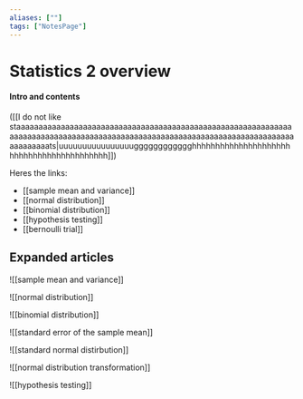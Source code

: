 ```yaml
---
aliases: [""]
tags: ["NotesPage"]
---
```


# Statistics 2 overview

#### Intro and contents
([[I do not like staaaaaaaaaaaaaaaaaaaaaaaaaaaaaaaaaaaaaaaaaaaaaaaaaaaaaaaaaaaaaaaaaaaaaaaaaaaaaaaaaaaaaaaaaaaaaaaaaaaaaaaaaaaaaaaaaaaaaaaaaaaaaaaaaaaaaaats|uuuuuuuuuuuuuuuugggggggggggghhhhhhhhhhhhhhhhhhhhhhhhhhhhhhhhhhhhhhhhhh]]) 

Heres the links:
- [[sample mean and variance]]
- [[normal distribution]]
- [[binomial distribution]]
- [[hypothesis testing]]
- [[bernoulli trial]]

## Expanded articles
![[sample mean and variance]]

![[normal distribution]]

![[binomial distribution]]

![[standard error of the sample mean]]

![[standard normal distirbution]]

![[normal distribution transformation]]

![[hypothesis testing]]

